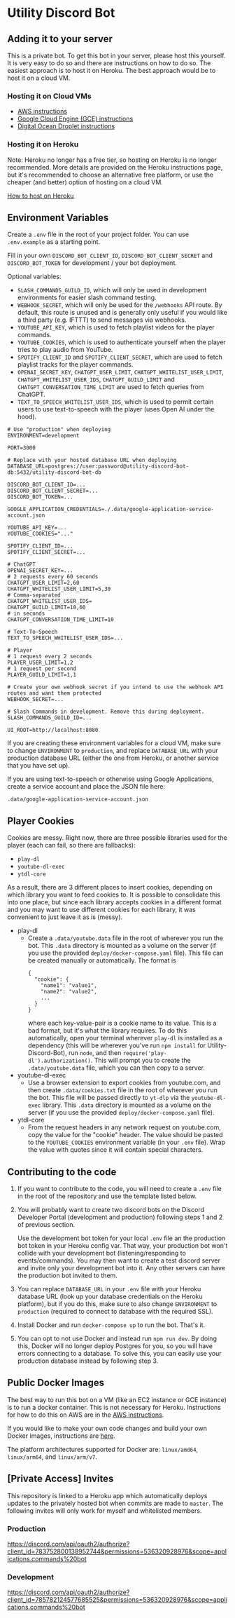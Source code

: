 # Utility Discord Bot

## Adding it to your server

This is a private bot. To get this bot in your server, please host this yourself. It is very easy to do so and there are instructions on how to do so. The easiest approach is to host it on Heroku. The best approach would be to host it on a cloud VM.

### Hosting it on Cloud VMs

- [AWS instructions](/docs/AWS-Instructions.md)
- [Google Cloud Engine (GCE) instructions](/docs/GCE-Instructions.md)
- [Digital Ocean Droplet instructions](/docs/DO-Instructions.md)

### Hosting it on Heroku

Note: Heroku no longer has a free tier, so hosting on Heroku is no longer recommended. More details are provided on the Heroku instructions page, but it's recommended to choose an alternative free platform, or use the cheaper (and better) option of hosting on a cloud VM.

[How to host on Heroku](/docs/Heroku-Instructions.md)

## Environment Variables
Create a `.env` file in the root of your project folder. You can use `.env.example` as a starting point.

Fill in your own `DISCORD_BOT_CLIENT_ID`, `DISCORD_BOT_CLIENT_SECRET` and `DISCORD_BOT_TOKEN` for development / your bot deployment.

Optional variables:
- `SLASH_COMMANDS_GUILD_ID`, which will only be used in development environments for easier slash command testing.
- `WEBHOOK_SECRET`, which will only be used for the `/webhooks` API route. By default, this route is unused and is generally only useful if you would like a third party (e.g. IFTTT) to send messages via webhooks.
- `YOUTUBE_API_KEY`, which is used to fetch playlist videos for the player commands.
- `YOUTUBE_COOKIES`, which is used to authenticate yourself when the player tries to play audio from YouTube.
- `SPOTIFY_CLIENT_ID` and `SPOTIFY_CLIENT_SECRET`, which are used to fetch playlist tracks for the player commands.
- `OPENAI_SECRET_KEY`, `CHATGPT_USER_LIMIT`, `CHATGPT_WHITELIST_USER_LIMIT`, `CHATGPT_WHITELIST_USER_IDS`, `CHATGPT_GUILD_LIMIT` and `CHATGPT_CONVERSATION_TIME_LIMIT` are used to fetch queries from ChatGPT.
- `TEXT_TO_SPEECH_WHITELIST_USER_IDS`, which is used to permit certain users to use text-to-speech with the player (uses Open AI under the hood).

```
# Use "production" when deploying
ENVIRONMENT=development

PORT=3000

# Replace with your hosted database URL when deploying
DATABASE_URL=postgres://user:password@utility-discord-bot-db:5432/utility-discord-bot-db

DISCORD_BOT_CLIENT_ID=...
DISCORD_BOT_CLIENT_SECRET=...
DISCORD_BOT_TOKEN=...

GOOGLE_APPLICATION_CREDENTIALS=./.data/google-application-service-account.json

YOUTUBE_API_KEY=...
YOUTUBE_COOKIES="..."

SPOTIFY_CLIENT_ID=...
SPOTIFY_CLIENT_SECRET=...

# ChatGPT
OPENAI_SECRET_KEY=...
# 2 requests every 60 seconds
CHATGPT_USER_LIMIT=2,60
CHATGPT_WHITELIST_USER_LIMIT=5,30
# Comma-separated
CHATGPT_WHITELIST_USER_IDS=
CHATGPT_GUILD_LIMIT=10,60
# in seconds
CHATGPT_CONVERSATION_TIME_LIMIT=10

# Text-To-Speech
TEXT_TO_SPEECH_WHITELIST_USER_IDS=...

# Player
# 1 request every 2 seconds
PLAYER_USER_LIMIT=1,2
# 1 request per second
PLAYER_GUILD_LIMIT=1,1

# Create your own webhook secret if you intend to use the webhook API routes and want them protected
WEBHOOK_SECRET=...

# Slash Commands in development. Remove this during deployment.
SLASH_COMMANDS_GUILD_ID=...

UI_ROOT=http://localhost:8080
```

If you are creating these environment variables for a cloud VM, make sure to change `ENVIRONMENT` to `production`, and replace `DATABASE_URL` with your production database URL (either the one from Heroku, or another service that you have set up).

If you are using text-to-speech or otherwise using Google Applications, create a service account and place the JSON file here:

```
.data/google-application-service-account.json
```

## Player Cookies

Cookies are messy. Right now, there are three possible libraries used for the player (each can fail, so there are fallbacks):
- `play-dl`
- `youtube-dl-exec`
- `ytdl-core`

As a result, there are 3 different places to insert cookies, depending on which library you want to feed cookies to. It is possible to consolidate this into one place, but since each library accepts cookies in a different format and you may want to use different cookies for each library, it was convenient to just leave it as is (messy).

- play-dl
  - Create a `.data/youtube.data` file in the root of wherever you run the bot. This `.data` directory is mounted as a volume on the server (if you use the provided `deploy/docker-compose.yaml` file). This file can be created manually or automatically. The format is
    ```
    {
      "cookie": {
        "name1": "value1",
        "name2": "value2",
        ...
      }
    }
    ```
    where each key-value-pair is a cookie name to its value. This is a bad format, but it's what the library requires. To do this automatically, open your terminal wherever `play-dl` is installed as a dependency (this will be wherever you've run `npm install` for Utility-Discord-Bot), run `node`, and then `require('play-dl').authorization()`. This will prompt you to create the `.data/youtube.data` file, which you can then copy to a server.
- youtube-dl-exec
  - Use a browser extension to export cookies from youtube.com, and then create `.data/cookies.txt` file in the root of wherever you run the bot. This file will be passed directly to `yt-dlp` via the `youtube-dl-exec` library. This `.data` directory is mounted as a volume on the server (if you use the provided `deploy/docker-compose.yaml` file).
- ytdl-core
  - From the request headers in any network request on youtube.com, copy the value for the "cookie" header. The value should be pasted to the `YOUTUBE_COOKIES` environment variable (in your `.env` file). Wrap the value with quotes since it will contain special characters.

## Contributing to the code

1. If you want to contribute to the code, you will need to create a `.env` file in the root of the repository and use the template listed below.

1. You will probably want to create two discord bots on the Discord Developer Portal (development and production) following steps 1 and 2 of previous section.

    Use the development bot token for your local `.env` file an the production bot token in your Heroku config var. That way, your production bot won't collide with your development bot (listening/responding to events/commands). You may then want to create a test discord server and invite only your development bot into it. Any other servers can have the production bot invited to them.

1. You can replace `DATABASE_URL` in your `.env` file with your Heroku database URL (look up your database credentials on the Heroku platform), but if you do this, make sure to also change `ENVIRONMENT` to `production` (required to connect to database with the required SSL).

1. Install Docker and run `docker-compose up` to run the bot. That's it.

1. You can opt to not use Docker and instead run `npm run dev`. By doing this, Docker will no longer deploy Postgres for you, so you will have errors connecting to a database. To solve this, you can easily use your production database instead by following step 3.

## Public Docker Images

The best way to run this bot on a VM (like an EC2 instance or GCE instance) is to run a docker container. This is not necessary for Heroku. Instructions for how to do this on AWS are in the [AWS instructions](/docs/AWS-Instructions.md).

If you would like to make your own code changes and build your own Docker images, instructions are [here](/docs/Create-Docker-Images.md).

The platform architectures supported for Docker are: `linux/amd64`, `linux/arm64`, and `linux/arm/v7`.

## [Private Access] Invites

This repository is linked to a Heroku app which automatically deploys updates to the privately hosted bot when commits are made to `master`. The following invites will only work for myself and whitelisted members.

### Production
https://discord.com/api/oauth2/authorize?client_id=783752800138952744&permissions=536320928976&scope=applications.commands%20bot

### Development
https://discord.com/api/oauth2/authorize?client_id=785782124577685525&permissions=536320928976&scope=applications.commands%20bot
